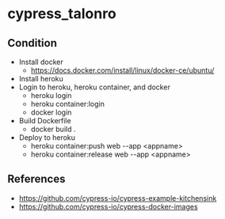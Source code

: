 # cypress_talonro
## Condition
- Install docker
    - https://docs.docker.com/install/linux/docker-ce/ubuntu/
- Install heroku
- Login to heroku, heroku container, and docker
    - heroku login
    - heroku container:login
    - docker login
- Build Dockerfile
    - docker build .
- Deploy to heroku
    - heroku container:push web --app \<appname\>
    - heroku container:release web --app \<appname\>
## References
- https://github.com/cypress-io/cypress-example-kitchensink
- https://github.com/cypress-io/cypress-docker-images

